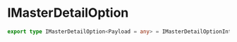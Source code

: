 # IMasterDetailOption

```ts
export type IMasterDetailOption<Payload = any> = IMasterDetailOptionInternal<Payload>;
```


